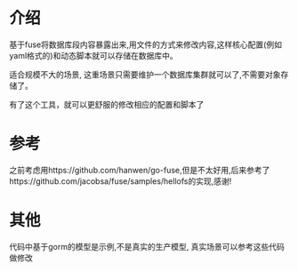 # 介绍

基于fuse将数据库段内容暴露出来,用文件的方式来修改内容,这样核心配置(例如yaml格式的)和动态脚本就可以存储在数据库中。

适合规模不大的场景, 这重场景只需要维护一个数据库集群就可以了,不需要对象存储了。

有了这个工具，就可以更舒服的修改相应的配置和脚本了

# 参考

之前考虑用https://github.com/hanwen/go-fuse,但是不太好用,后来参考了https://github.com/jacobsa/fuse/samples/hellofs的实现,感谢!

# 其他

代码中基于gorm的模型是示例,不是真实的生产模型, 真实场景可以参考这些代码做修改
